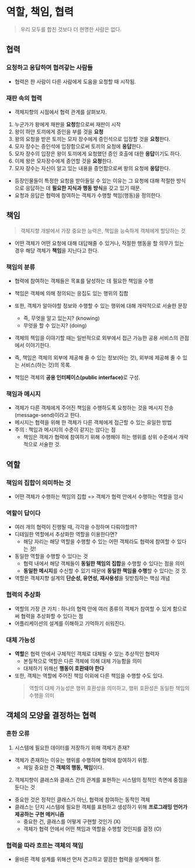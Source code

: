 # 역할, 책임, 협력
> 우리 모두를 합친 것보다 더 현명한 사람은 없다.

## 협력
### 요청하고 응답하며 협려갛는 사람들
- 협력은 한 사람이 다른 사람에게 도움을 요청할 때 시작됨.

### 재판 속의 협력
- 객체지향의 시점에서 협력 관계를 살펴보자.

1. 누군가가 왕에게 재판을 <b>요청</b>함으로써 재판이 시작
2. 왕이 하얀 토끼에게 증인을 부를 것을 <b>요청</b>
3. 왕의 요청을 받은 토끼는 모자 장수에게 증인석으로 입장할 것을 <b>요청</b>한다.
4. 모자 장수는 증인석에 입장함으로써 토끼의 요청에 <b>응답</b>한다.
5. 모자 장수의 입장은 왕이 토끼에게 요청했던 증인 호출에 대한 <b>응답</b>이기도 하다.
6. 이제 왕은 모자장수에게 증언할 것을 <b>요청</b>한다.
7. 모자 장수는 자신이 알고 있는 내용을 증언함으로써 왕의 요청에 <b>응답</b>한다.

- 등장인물들이 특정한 요청을 받아들일 수 있는 이유는 그 요청에 대해 적절한 방식으로 응답하는 데 <b>필요한 지식과 행동 방식</b>을 갖고 있기 때문.
- 요청과 응답은 협력에 참여하는 객체가 수행할 책임(행동)을 정의한다.

## 책임
> 객체지향 개발에서 가장 중요한 능력은, 책임을 능숙하게 객체에게 할당하는 것
- 어떤 객체가 어떤 요청에 대해 대답해줄 수 있거나, 적절한 행동을 할 의무가 있는 경우 해당 객체가 <b>책임</b>을 지닌다고 한다.

### 책임의 분류
- 협력에 참여하는 객체들은 목표를 달성하는 데 필요한 책임을 수행
- 책임은 객체에 의해 정의되는 응집도 있는 행위의 집합
- 또한, 객체가 알아야할 정보와 수행할 수 있는 행위에 대해 개략적으로 서술한 문장
  - 즉, 무엇을 알고 있는지? (knowing)
  - 무엇을 할 수 있는지? (doing)

- 객체의 책임을 이야기할 때는 일반적으로 외부에서 접근 가능한 공용 서비스의 관점에서 이야기한다.
- 즉, 책임은 객체의 외부에 제공해 줄 수 있는 정보(아는 것), 외부에 제공해 줄 수 있는 서비스(하는 것)의 목록.
- 책임은 객체의 <b>공용 인터페이스(public interface)</b>로 구성.

### 책임과 메시지
- 객체가 다른 객체에게 주어진 책임을 수행하도록 요청하는 것을 메시지 전송(message-send)이라고 한다.
- 메시지는 협력을 위해 한 객체가 다른 객체에게 접근할 수 있는 유일한 방법
- 주의 : 책임과 메시지의 수준이 같지는 않다는 점
  - 책임은 객체가 협력에 참여하기 위해 수행해야 하는 행위를 상위 수준에서 개략적으로 서술한 것.

## 역할
### 책임의 집합이 의미하는 것
- 어떤 객체가 수행하는 책임의 집합 => 객체가 협력 안에서 수행하는 역할을 암시

### 역할이 답이다
- 여러 개의 협력이 진행될 때, 각각을 수정하며 다뤄야할까?
- 디테일한 역할에서 추상화한 역할을 이용한다면?
  - 해당 자리는 해당 역할을 수행할 수 있는 어떤 객체라도 협력에 참여할 수 있다는 것!
- 동일한 역할을 수행할 수 있다는 것
  - 협력 내에서 해당 객체들이 **동일한 책임의 집합**을 수행할 수 있다는 점을 의미
  - **동일한 메시지**를 수신할 수 있기 때문에 **동일한 책임을 수행**할 수 있다는 것 것.
- 역할은 객체지향 설계의 **단순성, 유연성, 재사용성**을 뒷받침하는 핵심 개념

### 협력의 추상화
- 역할의 가장 큰 가치 : 하나의 협력 안에 여러 종류의 객체가 참여할 수 있게 함으로써 협력을 추상화할 수 있다는 점
- 어플리케이션의 설계를 이해하고 기억하기 쉬워진다.

### 대체 가능성
- **역할**은 협력 안에서 구체적인 객체로 대체될 수 있는 추상적인 협력자
  - 본질적으로 역할은 다른 객체에 의해 대체 가능함을 의미
  - 대체하기 위해선 **행동이 호환돼야 한다**
- 또한, 객체는 역할에 주어진 책임 이외에 다른 책임을 수행할 수도 있다.
  > 역할의 대체 가능성은 행위 호환성을 의미하고, 행위 호환성은 동일한 책임의 수행을 의미

## 객체의 모양을 결정하는 협력
### 흔한 오류
1. 시스템에 필요한 데이터를 저장하기 위해 객체가 존재?
- 객체가 존재하는 이유는 행위를 수행하며 협력에 참여하기 위함.
  - 제일 중요한 건 **객체의 행동, 책임**이다.

2. 객체지향이 클래스와 클래스 간의 관계를 표현하는 시스템의 정적인 측면에 중점을 둔다는 것
- 중요한 것은 정적인 클래스가 아닌, 협력에 참여하는 동적인 객체
- 클래스는 단지 시스템에 필요한 객체를 표현하고 생성하기 위해 **프로그래밍 언어가 제공하는 구현 메커니즘**
  - 중요한 건, 클래스를 어떻게 구현할 것인가 (X)
  - 객체가 협력 안에서 어떤 책임과 역할을 수행할 것인지를 결정 (O)

### 협력을 따라 흐르는 객체의 책임
- 올바른 객체 설계를 위해선 먼저 견고하고 깔끔한 협력을 설계해야 함.
